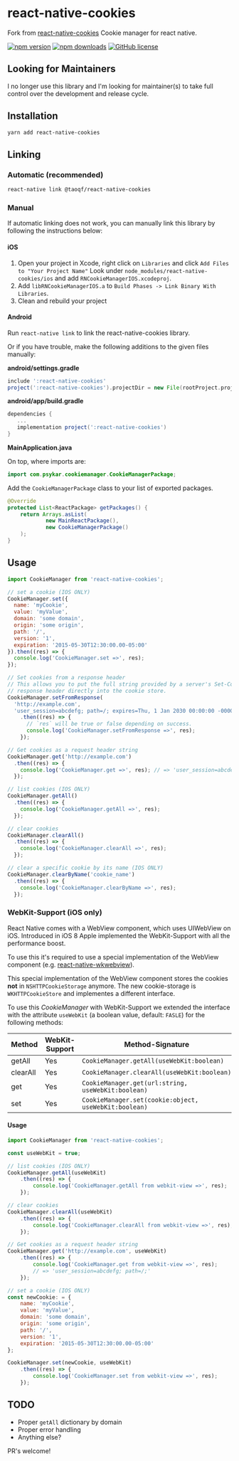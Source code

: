 # react-native-cookies

Fork from [react-native-cookies](https://www.npmjs.com/package/react-native-cookies)
Cookie manager for react native.

[![npm version](https://badge.fury.io/js/react-native-cookies.svg)](https://badge.fury.io/js/react-native-cookies)
[![npm downloads](https://img.shields.io/npm/dm/react-native-cookies.svg)](https://www.npmjs.com/package/react-native-cookies)
[![GitHub license](https://img.shields.io/badge/license-MIT-blue.svg)](https://raw.githubusercontent.com/joeferraro/react-native-cookies/master/LICENSE.md)

## Looking for Maintainers

I no longer use this library and I'm looking for maintainer(s) to take full control over the development and release cycle.

## Installation

```sh
yarn add react-native-cookies
```

## Linking

### Automatic (recommended)

```sh
react-native link @taoqf/react-native-cookies
```

### Manual

If automatic linking does not work, you can manually link this library by following the instructions below:

#### iOS

1. Open your project in Xcode, right click on `Libraries` and click `Add
   Files to "Your Project Name"` Look under `node_modules/react-native-cookies/ios` and add `RNCookieManagerIOS.xcodeproj`.
2. Add `libRNCookieManagerIOS.a` to `Build Phases -> Link Binary With Libraries`.
3. Clean and rebuild your project

#### Android

Run `react-native link` to link the react-native-cookies library.

Or if you have trouble, make the following additions to the given files manually:

**android/settings.gradle**

```gradle
include ':react-native-cookies'
project(':react-native-cookies').projectDir = new File(rootProject.projectDir, '../node_modules/react-native-cookies/android')
```

**android/app/build.gradle**

```gradle
dependencies {
   ...
   implementation project(':react-native-cookies')
}
```

**MainApplication.java**

On top, where imports are:

```java
import com.psykar.cookiemanager.CookieManagerPackage;
```

Add the `CookieManagerPackage` class to your list of exported packages.

```java
@Override
protected List<ReactPackage> getPackages() {
    return Arrays.asList(
            new MainReactPackage(),
            new CookieManagerPackage()
    );
}
```

## Usage

```javascript
import CookieManager from 'react-native-cookies';

// set a cookie (IOS ONLY)
CookieManager.set({
  name: 'myCookie',
  value: 'myValue',
  domain: 'some domain',
  origin: 'some origin',
  path: '/',
  version: '1',
  expiration: '2015-05-30T12:30:00.00-05:00'
}).then((res) => {
  console.log('CookieManager.set =>', res);
});

// Set cookies from a response header
// This allows you to put the full string provided by a server's Set-Cookie
// response header directly into the cookie store.
CookieManager.setFromResponse(
  'http://example.com',
  'user_session=abcdefg; path=/; expires=Thu, 1 Jan 2030 00:00:00 -0000; secure; HttpOnly')
    .then((res) => {
      // `res` will be true or false depending on success.
      console.log('CookieManager.setFromResponse =>', res);
    });

// Get cookies as a request header string
CookieManager.get('http://example.com')
  .then((res) => {
    console.log('CookieManager.get =>', res); // => 'user_session=abcdefg; path=/;'
  });

// list cookies (IOS ONLY)
CookieManager.getAll()
  .then((res) => {
    console.log('CookieManager.getAll =>', res);
  });

// clear cookies
CookieManager.clearAll()
  .then((res) => {
    console.log('CookieManager.clearAll =>', res);
  });

// clear a specific cookie by its name (IOS ONLY)
CookieManager.clearByName('cookie_name')
  .then((res) => {
    console.log('CookieManager.clearByName =>', res);
  });

```

### WebKit-Support (iOS only)

React Native comes with a WebView component, which uses UIWebView on iOS. Introduced in iOS 8 Apple implemented the WebKit-Support with all the performance boost.

To use this it's required to use a special implementation of the WebView component (e.g. [react-native-wkwebview](https://github.com/CRAlpha/react-native-wkwebview)).

This special implementation of the WebView component stores the cookies __not__ in `NSHTTPCookieStorage` anymore. The new cookie-storage is `WKHTTPCookieStore` and implementes a different interface.

To use this _CookieManager_ with WebKit-Support we extended the interface with the attribute `useWebKit` (a boolean value, default: `FASLE`) for the following methods:

|Method|WebKit-Support|Method-Signature|
|---|---|---|
|getAll| Yes | `CookieManager.getAll(useWebKit:boolean)` |
|clearAll| Yes | `CookieManager.clearAll(useWebKit:boolean)` |
|get| Yes | `CookieManager.get(url:string, useWebKit:boolean)` |
|set| Yes | `CookieManager.set(cookie:object, useWebKit:boolean)` |

#### Usage

```javascript
import CookieManager from 'react-native-cookies';

const useWebKit = true;

// list cookies (IOS ONLY)
CookieManager.getAll(useWebKit)
	.then((res) => {
		console.log('CookieManager.getAll from webkit-view =>', res);
	});

// clear cookies
CookieManager.clearAll(useWebKit)
	.then((res) => {
		console.log('CookieManager.clearAll from webkit-view =>', res);
	});

// Get cookies as a request header string
CookieManager.get('http://example.com', useWebKit)
	.then((res) => {
		console.log('CookieManager.get from webkit-view =>', res);
		// => 'user_session=abcdefg; path=/;'
	});

// set a cookie (IOS ONLY)
const newCookie: = {
	name: 'myCookie',
	value: 'myValue',
	domain: 'some domain',
	origin: 'some origin',
	path: '/',
	version: '1',
	expiration: '2015-05-30T12:30:00.00-05:00'
};

CookieManager.set(newCookie, useWebKit)
	.then((res) => {
		console.log('CookieManager.set from webkit-view =>', res);
	});
```

## TODO

- Proper `getAll` dictionary by domain
- Proper error handling
- Anything else?

PR's welcome!
